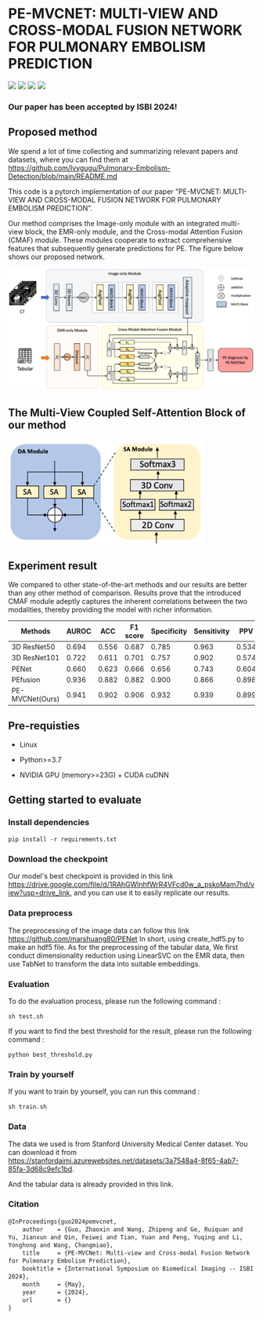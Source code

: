 # PE-MVCNET: MULTI-VIEW AND CROSS-MODAL FUSION NETWORK FOR PULMONARY EMBOLISM PREDICTION

![](https://img.shields.io/badge/-Github-181717?style=flat-square&logo=Github&logoColor=FFFFFF)
![](https://img.shields.io/badge/-Awesome-FC60A8?style=flat-square&logo=Awesome&logoColor=FFFFFF)
![](https://img.shields.io/badge/-Python-3776AB?style=flat-square&logo=Python&logoColor=FFFFFF)
![](https://img.shields.io/badge/-Pytorch-EE4C2C?style=flat-square&logo=Pytorch&logoColor=FFFFFF)

### Our paper has been accepted by ISBI 2024!
## Proposed method
We spend a lot of time collecting and summarizing relevant papers and datasets, where you can find them at https://github.com/Ivygugu/Pulmonary-Embolism-Detection/blob/main/README.md

This code is a pytorch implementation of our paper "PE-MVCNET: MULTI-VIEW AND CROSS-MODAL FUSION NETWORK FOR PULMONARY EMBOLISM PREDICTION".

 Our method comprises the Image-only module with an integrated multi-view block, the EMR-only module, and the Cross-modal Attention Fusion (CMAF) module. These modules cooperate to extract comprehensive features that subsequently generate predictions for PE. The figure below shows our proposed network.

![image](images/model.png)

 ## The Multi-View Coupled Self-Attention Block of our method
<img src="https://github.com/LeavingStarW/PE-MVCNET/blob/main/images/DASA.png?raw=true" width="400px">



 ## Experiment result
   We compared to other state-of-the-art methods and our results are better than any other method of comparison. Results prove that the introduced CMAF module adeptly captures the inherent correlations between the two modalities, thereby providing the model with richer information.
<table>
<thead>
  <tr>
    <th>Methods</th>
    <th>AUROC</th>
    <th>ACC</th>
    <th>F1 score</th>
    <th>Specificity</th>
    <th>Sensitivity</th>
    <th>PPV</th>
    <th>NPV</th>
  </tr>
</thead>
<tbody>
  <tr>
    <td>3D ResNet50</td>
    <td>0.694</td>
    <td>0.556</td>
    <td>0.687</td>
    <td>0.785</td>
    <td>0.963</td>
    <td>0.534</td>
    <td>0.785</td>
  </tr>
  <tr>
    <td>3D ResNet101</td>
    <td>0.722</td>
    <td>0.611</td>
    <td>0.701</td>
    <td>0.757</td>
    <td>0.902</td>
    <td>0.574</td>
    <td>0.757</td>
  </tr>
  <tr>
    <td>PENet</td>
    <td>0.660</td>
    <td>0.623</td>
    <td>0.666</td>
    <td>0.656</td>
    <td>0.743</td>
    <td>0.604</td>
    <td>0.656</td>
  </tr>
  <tr>
    <td>PEfusion</td>
    <td>0.936</td>
    <td>0.882</td>
    <td>0.882</td>
    <td>0.900</td>
    <td>0.866</td>
    <td>0.898</td>
    <td>0.867</td>
  </tr>
  <tr>
    <td>PE-MVCNet(Ours)</td>
    <td>0.941</td>
    <td>0.902</td>
    <td>0.906</td>
    <td>0.932</td>
    <td>0.939</td>
    <td>0.899</td>
    <td>0.932</td>
  </tr>
</tbody>
</table>

## Pre-requisties
* Linux

* Python>=3.7

* NVIDIA GPU (memory>=23G) + CUDA cuDNN

## Getting started to evaluate
### Install dependencies
```
pip install -r requirements.txt
```
### Download the checkpoint
Our model's best checkpoint is provided in this link https://drive.google.com/file/d/1RAhGWlnhfWrR4VFcd0w_a_pskoMam7hd/view?usp=drive_link, and you can use it to easily replicate our results.

### Data preprocess
The preprocessing of the image data can follow this link https://github.com/marshuang80/PENet
 In short, using create_hdf5.py to make an hdf5 file. As for the preprocessing of the tabular data, We first conduct dimensionality reduction using LinearSVC on the EMR data, then use TabNet to transform the data into suitable embeddings. 

### Evaluation
To do the evaluation process, please run the following command :
```
sh test.sh
```
If you want to find the best threshold for the result, please run the following command :
```
python best_threshold.py
```

### Train by yourself
If you want to train by yourself, you can run this command :
```
sh train.sh
```

### Data
The data we used is from Stanford University Medical Center dataset. You can download it from https://stanfordaimi.azurewebsites.net/datasets/3a7548a4-8f65-4ab7-85fa-3d68c9efc1bd.

And the tabular data is already provided in this link.

### Citation
```
@InProceedings{guo2024pemvcnet,
    author    = {Guo, Zhaoxin and Wang, Zhipeng and Ge, Ruiquan and Yu, Jianxun and Qin, Feiwei and Tian, Yuan and Peng, Yuqing and Li, Yonghong and Wang, Changmiao},
    title     = {PE-MVCNet: Multi-view and Cross-modal Fusion Network for Pulmonary Embolism Prediction},
    booktitle = {International Symposium on Biomedical Imaging -- ISBI 2024},
    month     = {May},
    year      = {2024},
    url       = {}
}
```
